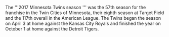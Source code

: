 The '''2017 Minnesota Twins season ''' was the 57th season for the franchise in the Twin Cities of Minnesota, their eighth season at Target Field and the 117th overall in the American League. The Twins began the season on April 3 at home against the Kansas City Royals and finished the year on October 1 at home against the Detroit Tigers.

